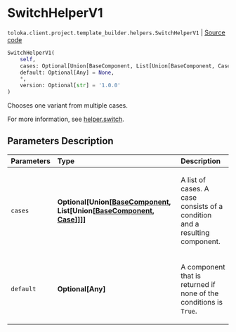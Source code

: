 # SwitchHelperV1
`toloka.client.project.template_builder.helpers.SwitchHelperV1` | [Source code](https://github.com/Toloka/toloka-kit/blob/v1.2.1/src/client/project/template_builder/helpers.py#L162)

```python
SwitchHelperV1(
    self,
    cases: Optional[Union[BaseComponent, List[Union[BaseComponent, Case]]]] = None,
    default: Optional[Any] = None,
    *,
    version: Optional[str] = '1.0.0'
)
```

Chooses one variant from multiple cases.


For more information, see [helper.switch](https://toloka.ai/docs/template-builder/reference/helper.switch).

## Parameters Description

| Parameters | Type | Description |
| :----------| :----| :-----------|
`cases`|**Optional\[Union\[[BaseComponent](toloka.client.project.template_builder.base.BaseComponent.md), List\[Union\[[BaseComponent](toloka.client.project.template_builder.base.BaseComponent.md), [Case](toloka.client.project.template_builder.helpers.SwitchHelperV1.Case.md)\]\]\]\]**|<p>A list of cases. A case consists of a condition and a resulting component.</p>
`default`|**Optional\[Any\]**|<p>A component that is returned if none of the conditions is `True`.</p>
